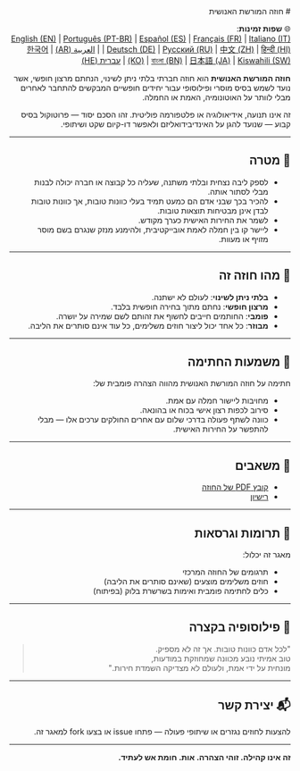 <div dir="rtl" lang="he" style="text-align: right;">
# חוזה המורשת האנושית

🌐 **שפות זמינות**:  
[English (EN)](./index.md) | [Português (PT-BR)](./README_pt-BR.md) | [Español (ES)](./README_es.md) | [Français (FR)](./README_fr.md) | [Italiano (IT)](./README_it.md) | [Deutsch (DE)](./README_de.md) | [Русский (RU)](./README_ru.md) | [中文 (ZH)](./README_zh.md) | [हिन्दी (HI)](./README_hi.md) | [العربية (AR)](./README_ar.md) | [한국어 (KO)](./README_ko.md) | [বাংলা (BN)](./README_bn.md) | [日本語 (JA)](./README_ja.md) | [Kiswahili (SW)](./README_sw.md) | [עברית (HE)](./README_he.md)

**חוזה המורשת האנושית** הוא חוזה חברתי בלתי ניתן לשינוי, הנחתם מרצון חופשי, אשר נועד לשמש בסיס מוסרי ופילוסופי עבור יחידים חופשיים המבקשים להתחבר לאחרים מבלי לוותר על האוטונומיה, האמת או החמלה.

זה אינו תנועה, אידיאולוגיה או פלטפורמה פוליטית. זהו הסכם יסוד — פרוטוקול בסיס קבוע — שנועד להגן על האינדיבידואליזם ולאפשר דו-קיום שקט ושיתופי.

---

## 🌱 מטרה

- לספק ליבה נצחית ובלתי משתנה, שעליה כל קבוצה או חברה יכולה לבנות מבלי לסתור אותה.
- להכיר בכך שבני אדם הם כמעט תמיד בעלי כוונות טובות, אך כוונות טובות לבדן אינן מבטיחות תוצאות טובות.
- לשמר את החירות האישית כערך מקודש.
- ליישר קו בין חמלה לאמת אובייקטיבית, ולהימנע מנזק שנגרם בשם מוסר מזויף או מעוות.

---

## 📜 מהו חוזה זה

- **בלתי ניתן לשינוי**: לעולם לא ישתנה.
- **מרצון חופשי**: נחתם מתוך בחירה חופשית בלבד.
- **פומבי**: החותמים חייבים לחשוף את זהותם לשם שמירה על יושרה.
- **מבוזר**: כל אחד יכול ליצור חוזים משלימים, כל עוד אינם סותרים את הליבה.

---

## 🔏 משמעות החתימה

חתימה על חוזה המורשת האנושית מהווה הצהרה פומבית של:

- מחויבות ליישור חמלה עם אמת.
- סירוב לכפות רצון אישי בכוח או בהונאה.
- כוונה לשתף פעולה בדרכי שלום עם אחרים החולקים ערכים אלו — מבלי להתפשר על החירות האישית.

---

## 📎 משאבים

- [קובץ PDF של החוזה](./assets/pdfs/Hoze_Moreshet_Enoshit.pdf)
- [רישיון](./LICENSE)

---

## 🤝 תרומות וגרסאות

מאגר זה יכלול:

- תרגומים של החוזה המרכזי
- חוזים משלימים מוצעים (שאינם סותרים את הליבה)
- כלים לחתימה פומבית ואימות בשרשרת בלוק (בפיתוח)

---

## 🧠 פילוסופיה בקצרה

> "לכל אדם כוונות טובות. אך זה לא מספיק.  
> טוב אמיתי נובע מכוונה שמחוזקת במודעות,  
> מונחית על ידי אמת, ולעולם לא מצדיקה השמדת חירות."

---

## 📬 יצירת קשר

להצעות לחוזים נגזרים או שיתופי פעולה — פתחו issue או בצעו fork למאגר זה.

---

**זה אינו קהילה. זוהי הצהרה. אות. חומת אש לעתיד.**

</div>